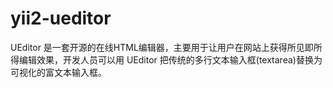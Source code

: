 # yii2-ueditor
UEditor 是一套开源的在线HTML编辑器，主要用于让用户在网站上获得所见即所得编辑效果，开发人员可以用 UEditor 把传统的多行文本输入框(textarea)替换为可视化的富文本输入框。
